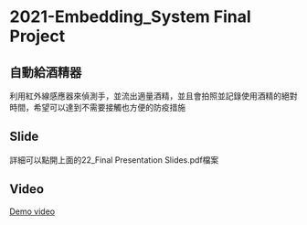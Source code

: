 # 2021-Embedding_System Final Project

## 自動給酒精器
利用紅外線感應器來偵測手，並流出適量酒精，並且會拍照並記錄使用酒精的絕對時間，希望可以達到不需要接觸也方便的防疫措施

## Slide
詳細可以點開上面的22_Final Presentation Slides.pdf檔案

## Video
[Demo video](https://www.youtube.com/watch?v=EUOYgcUEHBQ "link")
